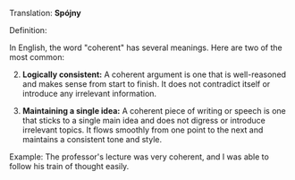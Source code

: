 Translation: **Spójny**

Definition:

In English, the word "coherent" has several meanings. Here are two of the most common:

2. **Logically consistent:** A coherent argument is one that is well-reasoned and makes sense from start to finish. It does not contradict itself or introduce any irrelevant information.
    
4. **Maintaining a single idea:** A coherent piece of writing or speech is one that sticks to a single main idea and does not digress or introduce irrelevant topics. It flows smoothly from one point to the next and maintains a consistent tone and style.
    

Example:
The professor's lecture was very coherent, and I was able to follow his train of thought easily.
